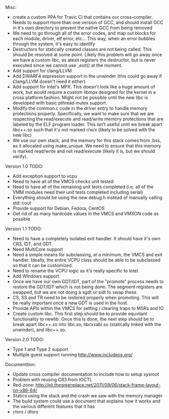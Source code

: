 Misc:
- create a custom PPA for Travic CI that contains our cross-compiler. Needs to
  support more than one version of GCC, and should install GCC in it's own
  directory to prevent the native GCC from being removed
- We need to go through all of the error codes, and map out blocks for each
  module, driver, elf error, etc... This way, when an error bubbles through
  the system, it's easy to identify
- Destructors for statically created classes are not being called. This should
  be resolved at some point. Likely this problem will go away once we have a
  custom libc, as atexit registers the destructor, but is never executed since
  we cannot use _exit() at the moment.
- Add support for clang/LLVM
- Add DWARF4 expression support in the unwinder (this could go away if
  Clang/LLVM doesn't need it either).
- Add support for Intel's MPX. This doesn't look like a huge amount of work, but
  would require a custom libmpx designed for the kernel in a cross platform
  fashion. Might not be possible until the new libc is developed with basic
  pthread mutex support.
- Modify the common.c code in the driver entry to handle memory protections
  properly. Specifically, we want to make sure that we are respecting the
  read/execute and read/write memory protections that are labeled by the
  ELF program loader. This isn't useful until we break apart libc++.so such
  that it's not marked r/w/x (likely to be solved with the new libc)
- We use our own stack, and the memory for this stack comes from .bss, as it
  allocated using make_unique. We need to ensure that this memory is marked
  read/write and not read/execute (likely it is, but we should verify).

Version 1.0 TODO:
- Add exception support to vcpu
- Need to have all of the VMCS checks unit tested
- Need to have all of the remaining unit tests completed (i.e. all of the
  VMM modules need their unit tests completed including serial)
- Everything should be using the new debug.h instead of manually calling
  std::cout
- Provide support for Debian, Fedora, CentOS
- Get rid of as many hardcode values in the VMCS and VMXON code as possible

Version 1.1 TODO:
- Need to have a completely isolated exit handler. It should have it's own
  CR3, IDT, and GDT.
- Need MultiCore support
- Need a simple means for subclassing, at a minimum, the VMCS and exit handler.
  Ideally, the entire VCPU class should be able to be subclassed so that it
  can be customized.
- Need to rename the VCPU logic as it's really specific to Intel.
- Add Windows support
- Once we have our own GDT/IDT, part of the "promote" process needs to restore
  the GDT/IDT which is not being done. The segment registers are swapped, but
  we are not doing a sgdt or sidt to swap these.
- CS, SS and TR need to be restored properly when promoting. This will be
  really important once a new GDT is used in the host.
- Provide APIs within the VMCS for setting / clearing traps to MSRs and IO
- Create custom libc. This first step should be to provide equvilant
  functionality to newlib. Once this is done, the next step should be to break
  apart libc++.so into libc.so, libcxxabi.so (statically linked with the
  unwinder), and libc++.so.

Version 2.0 TODO:
- Type 1 and Type 2 support
- Multiple guest support running http://www.includeos.org/

Documenttion:
- Update cross compiler documentation to include how to setup sysroot
- Problem with reusing CR3 from IOCTL
- Red-zone: http://eli.thegreenplace.net/2011/09/06/stack-frame-layout-on-x86-64/
- Statics using the stack and the crash we saw with the memory manager
- The build system could use a document that explains how it works and the
  various different features that it has
- ctors / dtors
